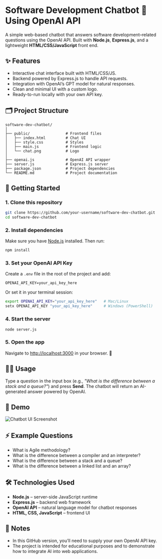 # Software Development Chatbot 🤖 Using OpenAI API

A simple web-based chatbot that answers software development–related questions using the OpenAI API.
Built with **Node.js**, **Express.js**, and a lightweight **HTML/CSS/JavaScript** front end.

## ✨ Features

* Interactive chat interface built with HTML/CSS/JS.
* Backend powered by Express.js to handle API requests.
* Integration with OpenAI’s GPT model for natural responses.
* Clean and minimal UI with a custom logo.
* Ready-to-run locally with your own API key.

## 🗂 Project Structure

```
software-dev-chatbot/
│
├── public/                # Frontend files
│   ├── index.html         # Chat UI
│   ├── style.css          # Styles
│   ├── main.js            # Frontend logic
│   └── chat.png           # Logo
│
├── openai.js              # OpenAI API wrapper
├── server.js              # Express.js server
├── package.json           # Project dependencies
└── README.md              # Project documentation
```

## 🚀 Getting Started

### 1. Clone this repository

```bash
git clone https://github.com/your-username/software-dev-chatbot.git
cd software-dev-chatbot
```

### 2. Install dependencies

Make sure you have [Node.js](https://nodejs.org/) installed.
Then run:

```bash
npm install
```

### 3. Set your OpenAI API Key

Create a `.env` file in the root of the project and add:

```
OPENAI_API_KEY=your_api_key_here
```

Or set it in your terminal session:

```bash
export OPENAI_API_KEY="your_api_key_here"   # Mac/Linux
setx OPENAI_API_KEY "your_api_key_here"     # Windows (PowerShell)
```

### 4. Start the server

```bash
node server.js
```

### 5. Open the app

Navigate to [http://localhost:3000](http://localhost:3000) in your browser. 🎉

## 🧑‍💻 Usage

Type a question in the input box (e.g., *"What is the difference between a stack and a queue?"*) and press **Send**.
The chatbot will return an AI-generated answer powered by OpenAI.

## 📸 Demo

![Chatbot UI Screenshot](public/chat.png)

## ⚡ Example Questions

* What is Agile methodology?
* What is the difference between a compiler and an interpreter?
* What is the difference between a stack and a queue?
* What is the difference between a linked list and an array?

## 🛠 Technologies Used

* **Node.js** – server-side JavaScript runtime
* **Express.js** – backend web framework
* **OpenAI API** – natural language model for chatbot responses
* **HTML, CSS, JavaScript** – frontend UI

## 📌 Notes

* In this GitHub version, you’ll need to supply your own OpenAI API key.
* The project is intended for educational purposes and to demonstrate how to integrate AI into web applications.

